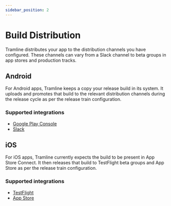 ```yaml
---
sidebar_position: 2
---
```


# Build Distribution

Tramline distributes your app to the distribution channels you have configured. These channels can vary from a Slack channel to beta groups in app stores and production tracks.

## Android

For Android apps, Tramline keeps a copy your release build in its system. It uploads and promotes that build to the relevant distribution channels during the release cycle as per the release train configuration.

### Supported integrations

- [Google Play Console](play_store)
- [Slack](slack)

## iOS

For iOS apps, Tramline currently expects the build to be present in App Store Connect. It then releases that build to TestFlight beta groups and App Store as per the release train configuration.

### Supported integrations

- [TestFlight](testflight)
- [App Store](app_store)
